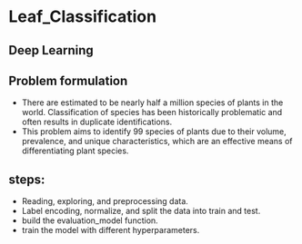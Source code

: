 # Leaf_Classification
## Deep Learning

## Problem formulation
- There are estimated to be nearly half a million species of plants in the 
world. Classification of species has been historically problematic and 
often results in duplicate identifications.
- This problem aims to identify 99 species of plants due to their volume, 
prevalence, and unique characteristics, which are an effective means of 
differentiating plant species.

## steps:
- Reading, exploring, and preprocessing data.
- Label encoding, normalize, and split the data into train and test.
- build the evaluation_model function.
- train the model with different hyperparameters.
